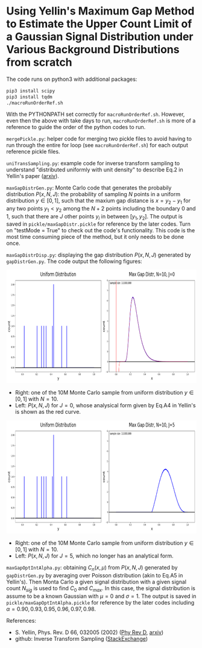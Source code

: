 # Using Yellin's Maximum Gap Method to Estimate the Upper Count Limit of a Gaussian Signal Distribution under Various Background Distributions from scratch

The code runs on python3 with additional packages:

    pip3 install scipy
    pip3 install tqdm
    ./macroRunOrderRef.sh
With the PYTHONPATH set correctly for `macroRunOrderRef.sh`. However, even then the above with take days to run, `macroRunOrderRef.sh` is more of a reference to guide the order of the python codes to run.
    
`mergePickle.py`: helper code for merging two pickle files to avoid having to run through the entire for loop (see `macroRunOrderRef.sh`) for each output reference pickle files.

`uniTransSampling.py`: example code for inverse transform sampling to understand "distributed uniformly with unit density" to describe Eq.2 in Yellin's paper (<a href="https://arxiv.org/abs/physics/0203002">arxiv</a>).

`maxGapDistrGen.py`: Monte Carlo code that generates the probabily distribution $P(x, N, J)$: the probability of sampling $N$ points in a uniform distribution $y \in [0, 1]$, such that the maxium gap distance is $x = y_2 - y_1$ for any two points $y_1 < y_2$ among the $N+2$ points including the boundary 0 and 1, such that there are $J$ other points $y_i$ in between $[y_1, y_2]$. The output is saved in `pickle/maxGapDistr.pickle` for reference by the later codes. Turn on "testMode = True" to check out the code's functionality. This code is the most time consuming piece of the method, but it only needs to be done once.

`maxGapDistrDisp.py`: displaying the gap distribution $P(x, N, J)$ generated by `gapDistrGen.py`. The code output the following figures:

<kbd>
<img src="https://github.com/SphericalCowww/Stat_maximumGap_Yellin/blob/main/figureDisplay/gapDistrN10J0.png" width="800" height="300">
</kbd>
    
- Right: one of the 10M Monte Carlo sample from uniform distribution $y \in [0, 1]$ with $N=10$.
- Left: $P(x, N, J)$ for $J=0$, whose analysical form given by Eq.A4 in Yellin's is shown as the red curve.

<kbd>
<img src="https://github.com/SphericalCowww/Stat_maximumGap_Yellin/blob/main/figureDisplay/gapDistrN10J5.png" width="800" height="300">
</kbd>
    
- Right: one of the 10M Monte Carlo sample from uniform distribution $y \in [0, 1]$ with $N=10$.
- Left: $P(x, N, J)$ for $J=5$, which no longer has an analytical form.
    
`maxGapOptIntAlpha.py`: obtaining $C_n(x, \mu)$ from $P(x, N, J)$ generated by `gapDistrGen.py` by averaging over Poisson distribution (akin to Eq.A5 in Yellin's). Then Monta Carlo a given signal distribution with a given signal count $N_{sig}$ is used to find $C_0$ and $C_{max}$. In this case, the signal distribution is assume to be a known Gaussian with $\mu=0$ and $\sigma=1$. The output is saved in `pickle/maxGapOptIntAlpha.pickle` for reference by the later codes including $\alpha = 0.90, 0.93, 0.95, 0.96, 0.97, 0.98$.
    
References:
- S. Yellin, Phys. Rev. D 66, 032005 (2002) (<a href="https://journals.aps.org/prd/abstract/10.1103/PhysRevD.66.032005">Phy Rev D</a>, <a href="https://arxiv.org/abs/physics/0203002">arxiv</a>)
- github: Inverse Transform Sampling (<a href="https://stephens999.github.io/fiveMinuteStats/inverse_transform_sampling.html">StackExchange</a>)
